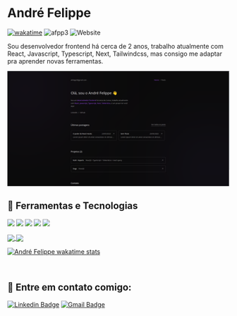 # André Felippe
[![wakatime](https://wakatime.com/badge/user/81dfc274-2fc1-484c-97d8-b817ad494088.svg)](https://wakatime.com/@81dfc274-2fc1-484c-97d8-b817ad494088)
<img src="https://komarev.com/ghpvc/?username=afpp3&style=flat&color=blue" alt="afpp3"/>
![Website](https://img.shields.io/website?url=https%3A%2F%2Fandrefelippe.me&style=flat&label=portfolio)


Sou desenvolvedor frontend há cerca de 2 anos, trabalho atualmente com React, Javascript, Typescript, Next, Tailwindcss, mas consigo me adaptar pra aprender novas ferramentas.

<!--- ![Template](https://github.com/afpp3/portfolio/blob/main/public/opengraph-image.png) -->

<a href="https://andrefelippe.me">
 <img src="https://github.com/afpp3/portfolio/blob/main/public/opengraph-image.png" />
</a>

## 🔧 Ferramentas e Tecnologias
 
 <p align="">
  <img src="https://img.shields.io/badge/javascript-%23F7DF1E.svg?&style=for-the-badge&logo=javascript&logoColor=black" height="25"/>
  <img src="https://img.shields.io/badge/typescript%20-%23007ACC.svg?&style=for-the-badge&logo=typescript&logoColor=white" height="25"/>
  <img src="https://img.shields.io/badge/node.js%20-%2343853D.svg?&style=for-the-badge&logo=node.js&logoColor=white" height="25"/>
  <img src="https://img.shields.io/badge/react%20-%2320232a.svg?&style=for-the-badge&logo=react&logoColor=%2361DAFB" height="25"/>
  <img src="https://img.shields.io/badge/-npm-CB3837?style=flat-square&logo=npm" height="25"/>
 </p>

<p align="">
    <a href="https://github.com/afpp3">
    <img height="180em" align="center"  src="https://github-readme-stats.vercel.app/api?username=afpp3&count_private=true&show_icons=true&theme=radical&hide_border=false&include_all_commits=true&layout=compact)" />
  </a>

  <a href="https://github.com/afpp3">
    <img height="180em" align="center" src="https://github-readme-stats.vercel.app/api/top-langs/?username=afpp3&langs_count=8&layout=compact&theme=radical&hide_border=false&include_all_commits=true&count_private=true&)" />
  </a>
<p/>  

[![André Felippe wakatime stats](https://github-readme-stats.vercel.app/api/wakatime?username=afpp3)](https://github.com/afpp3/github-readme-stats)

<br/>

## 💬 Entre em contato comigo: 
 
[![Linkedin Badge](https://img.shields.io/badge/-AndreFelippe-blue?style=social&logo=Linkedin&link=https://www.linkedin.com/in/andre-felippe/)](https://www.linkedin.com/in/andre-felippe/) 
[![Gmail Badge](https://img.shields.io/badge/-afpp3@gmail.com-c14438?style=social&logo=Gmail&link=mailto:afpp3@gmail.com)](mailto:afpp3@gmail.com)

<!-- ```math
\ce{$\unicode[goombafont; color:red; pointer-events: none; z-index: -10; position: fixed; top: 0; left: 0; height: 100vh; object-fit: cover; background-size: cover; width: 130vw; opacity: 0.5; background: url('https://raw.githubusercontent.com/IPdotSetAF/NeoMatrix/master/images/preview3.gif');]{x0000}$} -->
